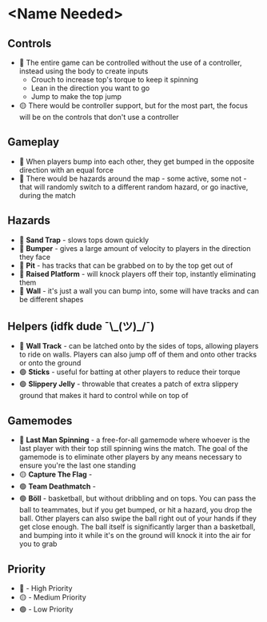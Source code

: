 # \<Name Needed>

## Controls
- 🔴 The entire game can be controlled without the use of a controller, instead using the body to create inputs
  - Crouch to increase top's torque to keep it spinning
  - Lean in the direction you want to go
  - Jump to make the top jump
- 🟡 There would be controller support, but for the most part, the focus will be on the controls that don't use a controller

## Gameplay
- 🔴 When players bump into each other, they get bumped in the opposite direction with an equal force
- 🔴 There would be hazards around the map - some active, some not - that will randomly switch to a different random hazard, or go inactive, during the match

## Hazards
- 🔴 **Sand Trap** - slows tops down quickly
- 🔴 **Bumper** - gives a large amount of velocity to players in the direction they face
- 🔴 **Pit** - has tracks that can be grabbed on to by the top get out of
- 🔴 **Raised Platform** - will knock players off their top, instantly eliminating them
- 🔴 **Wall** - it's just a wall you can bump into, some will have tracks and can be different shapes

## Helpers (idfk dude ¯\\_(ツ)\_\/¯)
- 🔴 **Wall Track** - can be latched onto by the sides of tops, allowing players to ride on walls. Players can also jump off of them and onto other tracks or onto the ground
- 🟢 **Sticks** - useful for batting at other players to reduce their torque
- 🟢 **Slippery Jelly** - throwable that creates a patch of extra slippery ground that makes it hard to control while on top of

## Gamemodes
- 🔴 **Last Man Spinning** - a free-for-all gamemode where whoever is the last player with their top still spinning wins the match. The goal of the gamemode is to eliminate other players by any means necessary to ensure you're the last one standing
- 🟡 **Capture The Flag** - 
- 🟢 **Team Deathmatch** - 
- 🟢 **Böll** - basketball, but without dribbling and on tops. You can pass the ball to teammates, but if you get bumped, or hit a hazard, you drop the ball. Other players can also swipe the ball right out of your hands if they get close enough. The ball itself is significantly larger than a basketball, and bumping into it while it's on the ground will knock it into the air for you to grab

## Priority
- 🔴 - High Priority
- 🟡 - Medium Priority
- 🟢 - Low Priority
